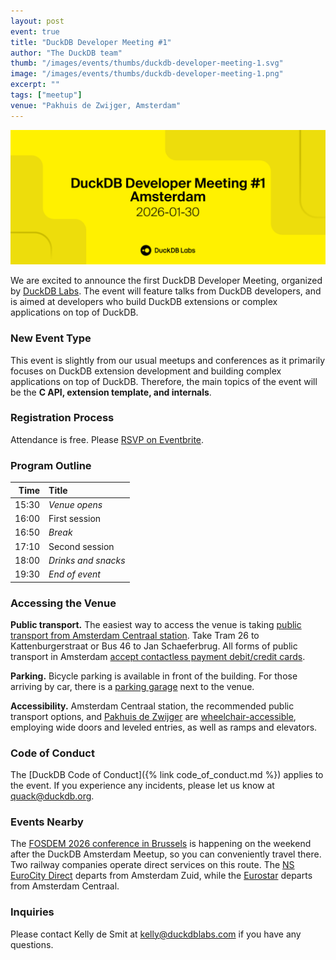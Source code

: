 ```yaml
---
layout: post
event: true
title: "DuckDB Developer Meeting #1"
author: "The DuckDB team"
thumb: "/images/events/thumbs/duckdb-developer-meeting-1.svg"
image: "/images/events/thumbs/duckdb-developer-meeting-1.png"
excerpt: ""
tags: ["meetup"]
venue: "Pakhuis de Zwijger, Amsterdam"
---
```


<img src="/images/events/thumbs/duckdb-developer-meeting-1.svg"
     alt="DuckDB Developer Meeting #1 splashscreen"
     width="680"
     />

We are excited to announce the first DuckDB Developer Meeting, organized by [DuckDB Labs](https://duckdblabs.com/).
The event will feature talks from DuckDB developers, and is aimed at developers who build DuckDB extensions or complex applications on top of DuckDB.

### New Event Type

This event is slightly from our usual meetups and conferences as it primarily focuses on DuckDB extension development and building complex applications on top of DuckDB. Therefore, the main topics of the event will be the **C API, extension template, and internals**.

### Registration Process

Attendance is free. Please [RSVP on Eventbrite](https://www.eventbrite.com/e/duckdb-developer-meeting-1-tickets-1850334944629?aff=oddtdtcreator).

### Program Outline

|  Time | Title               |
| ----: | :------------------ |
| 15:30 | _Venue opens_       |
| 16:00 | First session       |
| 16:50 | _Break_             |
| 17:10 | Second session      |
| 18:00 | _Drinks and snacks_ |
| 19:30 | _End of event_      |

### Accessing the Venue

**Public transport.**
The easiest way to access the venue is taking [public transport from Amsterdam Centraal station](https://www.ns.nl/en/journeyplanner/#/?vertrek=Amsterdam%20Centraal&vertrektype=treinstation&aankomst=ChIJL4osDqgJxkcRjR_3yE9Ani0&aankomsttype=poi&aankomstlabel=Pakhuis%20de%20Zwijger&type=vertrek&tijd=2024-10-22T12:58&firstMileModality=PUBLIC_TRANSPORT&lastMileModality=WALK).
Take Tram 26 to Kattenburgerstraat or Bus 46 to Jan Schaeferbrug.
All forms of public transport in Amsterdam [accept contactless payment debit/credit cards](https://www.ovpay.nl/en).

**Parking.**
Bicycle parking is available in front of the building.
For those arriving by car, there is a [parking garage](https://www.apcoa.nl/parkeerplaats/amsterdam/parkeergarage-de-loodsen/) next to the venue.

**Accessibility.** Amsterdam Centraal station, the recommended public transport options, and [Pakhuis de Zwijger](https://www.iamsterdam.com/en/travel-stay/accessibility/public-transportation) are [wheelchair-accessible](https://www.ableamsterdam.com/public-transportation), employing wide doors and leveled entries, as well as ramps and elevators.

### Code of Conduct

The [DuckDB Code of Conduct]({% link code_of_conduct.md %}) applies to the event.
If you experience any incidents, please let us know at <quack@duckdb.org>.

### Events Nearby

The [FOSDEM 2026 conference in Brussels](https://fosdem.org/2026/) is happening on the weekend after the DuckDB Amsterdam Meetup, so you can conveniently travel there.
Two railway companies operate direct services on this route.
The [NS EuroCity Direct](https://www.nsinternational.com/en/train/amsterdam-brussels) departs from Amsterdam Zuid,
while the [Eurostar](https://www.eurostar.com/rw-en/train/amsterdam-to-brussels) departs from Amsterdam Centraal.

### Inquiries

Please contact Kelly de Smit at [kelly@duckdblabs.com](mailto:kelly@duckdblabs.com) if you have any questions.
